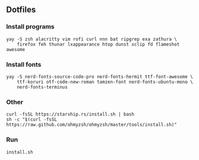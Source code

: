## Dotfiles

### Install programs
```
yay -S zsh alacritty vim rofi curl nnn bat ripgrep exa zathura \
    firefox feh thunar lxappearance htop dunst xclip fd flameshot awesome
```

### Install fonts
```
yay -S nerd-fonts-source-code-pro nerd-fonts-hermit ttf-font-awesome \
    ttf-koruri otf-code-new-roman tamzen-font nerd-fonts-ubuntu-mono \
    nerd-fonts-terminus
```

### Other
```
curl -fsSL https://starship.rs/install.sh | bash
sh -c "$(curl -fsSL https://raw.github.com/ohmyzsh/ohmyzsh/master/tools/install.sh)"
```

### Run
`install.sh`
